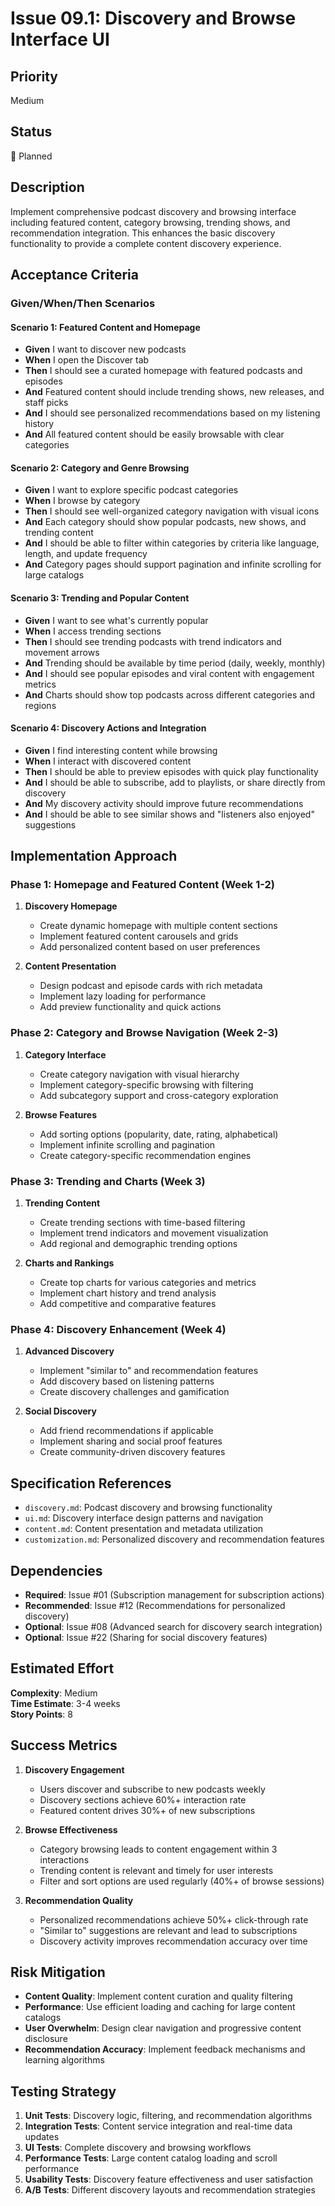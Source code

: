 # Issue 09.1: Discovery and Browse Interface UI

## Priority
Medium

## Status
🔄 Planned

## Description
Implement comprehensive podcast discovery and browsing interface including featured content, category browsing, trending shows, and recommendation integration. This enhances the basic discovery functionality to provide a complete content discovery experience.

## Acceptance Criteria

### Given/When/Then Scenarios

#### Scenario 1: Featured Content and Homepage
- **Given** I want to discover new podcasts
- **When** I open the Discover tab
- **Then** I should see a curated homepage with featured podcasts and episodes
- **And** Featured content should include trending shows, new releases, and staff picks
- **And** I should see personalized recommendations based on my listening history
- **And** All featured content should be easily browsable with clear categories

#### Scenario 2: Category and Genre Browsing
- **Given** I want to explore specific podcast categories
- **When** I browse by category
- **Then** I should see well-organized category navigation with visual icons
- **And** Each category should show popular podcasts, new shows, and trending content
- **And** I should be able to filter within categories by criteria like language, length, and update frequency
- **And** Category pages should support pagination and infinite scrolling for large catalogs

#### Scenario 3: Trending and Popular Content
- **Given** I want to see what's currently popular
- **When** I access trending sections
- **Then** I should see trending podcasts with trend indicators and movement arrows
- **And** Trending should be available by time period (daily, weekly, monthly)
- **And** I should see popular episodes and viral content with engagement metrics
- **And** Charts should show top podcasts across different categories and regions

#### Scenario 4: Discovery Actions and Integration
- **Given** I find interesting content while browsing
- **When** I interact with discovered content
- **Then** I should be able to preview episodes with quick play functionality
- **And** I should be able to subscribe, add to playlists, or share directly from discovery
- **And** My discovery activity should improve future recommendations
- **And** I should be able to see similar shows and "listeners also enjoyed" suggestions

## Implementation Approach

### Phase 1: Homepage and Featured Content (Week 1-2)
1. **Discovery Homepage**
   - Create dynamic homepage with multiple content sections
   - Implement featured content carousels and grids
   - Add personalized content based on user preferences

2. **Content Presentation**
   - Design podcast and episode cards with rich metadata
   - Implement lazy loading for performance
   - Add preview functionality and quick actions

### Phase 2: Category and Browse Navigation (Week 2-3)
1. **Category Interface**
   - Create category navigation with visual hierarchy
   - Implement category-specific browsing with filtering
   - Add subcategory support and cross-category exploration

2. **Browse Features**
   - Add sorting options (popularity, date, rating, alphabetical)
   - Implement infinite scrolling and pagination
   - Create category-specific recommendation engines

### Phase 3: Trending and Charts (Week 3)
1. **Trending Content**
   - Create trending sections with time-based filtering
   - Implement trend indicators and movement visualization
   - Add regional and demographic trending options

2. **Charts and Rankings**
   - Create top charts for various categories and metrics
   - Implement chart history and trend analysis
   - Add competitive and comparative features

### Phase 4: Discovery Enhancement (Week 4)
1. **Advanced Discovery**
   - Implement "similar to" and recommendation features
   - Add discovery based on listening patterns
   - Create discovery challenges and gamification

2. **Social Discovery**
   - Add friend recommendations if applicable
   - Implement sharing and social proof features
   - Create community-driven discovery features

## Specification References
- `discovery.md`: Podcast discovery and browsing functionality
- `ui.md`: Discovery interface design patterns and navigation
- `content.md`: Content presentation and metadata utilization
- `customization.md`: Personalized discovery and recommendation features

## Dependencies
- **Required**: Issue #01 (Subscription management for subscription actions)
- **Recommended**: Issue #12 (Recommendations for personalized discovery)
- **Optional**: Issue #08 (Advanced search for discovery search integration)
- **Optional**: Issue #22 (Sharing for social discovery features)

## Estimated Effort
**Complexity**: Medium  
**Time Estimate**: 3-4 weeks  
**Story Points**: 8

## Success Metrics
1. **Discovery Engagement**
   - Users discover and subscribe to new podcasts weekly
   - Discovery sections achieve 60%+ interaction rate
   - Featured content drives 30%+ of new subscriptions

2. **Browse Effectiveness**
   - Category browsing leads to content engagement within 3 interactions
   - Trending content is relevant and timely for user interests
   - Filter and sort options are used regularly (40%+ of browse sessions)

3. **Recommendation Quality**
   - Personalized recommendations achieve 50%+ click-through rate
   - "Similar to" suggestions are relevant and lead to subscriptions
   - Discovery activity improves recommendation accuracy over time

## Risk Mitigation
- **Content Quality**: Implement content curation and quality filtering
- **Performance**: Use efficient loading and caching for large content catalogs
- **User Overwhelm**: Design clear navigation and progressive content disclosure
- **Recommendation Accuracy**: Implement feedback mechanisms and learning algorithms

## Testing Strategy
1. **Unit Tests**: Discovery logic, filtering, and recommendation algorithms
2. **Integration Tests**: Content service integration and real-time data updates
3. **UI Tests**: Complete discovery and browsing workflows
4. **Performance Tests**: Large content catalog loading and scroll performance
5. **Usability Tests**: Discovery feature effectiveness and user satisfaction
6. **A/B Tests**: Different discovery layouts and recommendation strategies